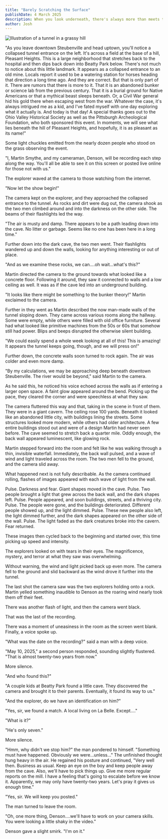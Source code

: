 ```yaml
---
title: "Barely Scratching the Surface"
publishDate: 4 March 2025
description: When you look underneath, there's always more than meets the eye.
author: Josh
---
```

![Illustration of a tunnel in a grassy hill](/assets/blog/tunnel.jpeg)

"As you leave downtown Steubenville and head uptown, you'll notice a collapsed tunnel entrance on the left. It's across a field at the base of a hill, Pleasant Heights. This is a large neighborhood that stretches back to the hospital and then dips back down into Beatty Park below. There's not much to notice about this little landmark. It appears as a collapsed entrance to an old mine. Locals report it used to be a watering station for horses heading that direction a long time ago. And they are correct. But that is only part of it. There are rumors that there is more to it. That it is an abandoned bunker or science lab from the previous century. That it is a burial ground for Native Americans or that a mythical beast sleeps beneath. Or, a Civil War general hid his gold there when escaping west from the war. Whatever the case, it's always intrigued me as a kid, and I've fated myself with one day exploring what it actually is. And today is that day! A special thanks goes out to the Ohio Valley Historical Society as well as the Pittsburgh Archeological Foundation, who both sponsored this event. In moments, we will see what lies beneath the hill of Pleasant Heights, and hopefully, it is as pleasant as its name!"

Some light chuckles emitted from the nearly dozen people who stood on the grass observing the event.

"I, Martin Smythe, and my cameraman, Denson, will be recording each step along the way. You'll all be able to see it on this screen or posted live online for those not with us."

The explorer waved at the camera to those watching from the internet.

"Now let the show begin!"

The camera kept on the explorer, and they approached the collapsed entrance to the tunnel. As rocks and dirt were dug out, the camera shook as the two men climbed around and into the darkness on the other side. The beams of their flashlights led the way.

"The air is musty and damp. There appears to be a path leading down into the cave. No litter or garbage. Seems like no one has been here in a long time."

Further down into the dark cave, the two men went. Their flashlights wandered up and down the walls, looking for anything interesting or out of place.

"And as we examine these rocks, we can....oh wait...what's this?"

Martin directed the camera to the ground towards what looked like a concrete floor. Following it around, they saw it connected to walls and a low ceiling as well. It was as if the cave led into an underground building.

"It looks like there might be something to the bunker theory!" Martin exclaimed to the camera.

Further in they went as Martin described the now man-made walls of the tunnel sloping down. They came across various rooms along the hallway. Some were empty, while others were filled with old office furniture. Several had what looked like primitive machines from the 50s or 60s that somehow still had power. Blips and beeps disrupted the otherwise silent building.

"We could easily spend a whole week looking at all of this! This is amazing! It appears the tunnel keeps going, though, and we will press on!"

Further down, the concrete walls soon turned to rock again. The air was colder and even more damp.

"By my calculations, we may be approaching deep beneath downtown Steubenville. The river would be beyond," said Martin to the camera.

As he said this, he noticed his voice echoed across the walls as if entering a larger open space. A faint glow appeared around the bend. Picking up the pace, they cleared the corner and were speechless at what they saw.

The camera fluttered this way and that, taking in the scene in front of them. They were in a giant cavern. The ceiling rose 100 yards. Beneath it looked like an abandoned little city, with buildings lining the streets. Some structures looked more modern, while others had older architecture. A few entire buildings stood out and were of a design Martin had never seen before. The cave seemed to stretch back a quarter mile. Oddly enough, the back wall appeared luminescent, like glowing rock.

Martin stepped forward into the room and felt like he was walking through a thin, invisible waterfall. Immediately, the back wall pulsed, and a wave of wind and light traveled across the room. The two men fell to the ground, and the camera slid away.

What happened next is not fully describable. As the camera continued rolling, flashes of images appeared with each wave of light from the wall.

Pulse. Darkness and fear. Giant shapes moved in the cave. Pulse. Two people brought a light that grew across the back wall, and the dark shapes left. Pulse. People appeared, and soon buildings, streets, and a thriving city. Pulse. The people were gone, and the buildings deteriorated. Different people showed up, and the light dimmed. Pulse. These new people also left, the light dimmed further, and the dark shapes appeared on the other side of the wall. Pulse. The light faded as the dark creatures broke into the cavern. Fear returned.

These images then cycled back to the beginning and started over, this time picking up speed and intensity.

The explorers looked on with tears in their eyes. The magnificence, mystery, and terror at what they saw was overwhelming.

Without warning, the wind and light picked back up even more. The camera fell to the ground and slid backward as the wind drove it further into the tunnel.

The last shot the camera saw was the two explorers holding onto a rock. Martin yelled something inaudible to Denson as the roaring wind nearly took them off their feet.

There was another flash of light, and then the camera went black.

That was the last of the recording.

There was a moment of uneasiness in the room as the screen went blank. Finally, a voice spoke up.

"What was the date on the recording?" said a man with a deep voice.

"May 10, 2025," a second person responded, sounding slightly flustered. "That is almost twenty-two years from now."

More silence.

"And who found this?"

"A couple kids at Beatty Park found a little cave. They discovered the camera and brought it to their parents. Eventually, it found its way to us."

"And the explorer, do we have an identification on him?"

"Yes, sir, we found a match. A local living on La Belle. Except...."

"What is it?"

"He's only seven."

More silence.

"Hmm, why didn't we stop him?" the man pondered to himself. "Something must have happened. Obviously we were...unless..." The unfinished thought hung heavy in the air. He regained his posture and continued, "Very well then. Business as usual. Keep an eye on the boy and keep people away from the cave. Also, we'll have to pick things up. Give me more regular reports on the mill. I have a feeling that's going to escalate before we know it. Apparently, we may only have twenty-two years. Let's pray it gives us enough time."

"Yes, sir. We will keep you posted."

The man turned to leave the room.

"Oh, one more thing, Denson....we'll have to work on your camera skills. You were looking a little shaky in the video."

Denson gave a slight smirk. "I'm on it."